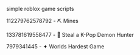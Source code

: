 simple roblox game scripts


112279762578792 - ⛏️ Mines

133781619558477 - 🎤 Steal a K-Pop Demon Hunter

7979341445 - ✦ Worlds Hardest Game
